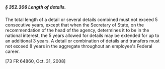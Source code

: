 ##### § 352.306 Length of details. #####

The total length of a detail or several details combined must not exceed 5 consecutive years, except that when the Secretary of State, on the recommendation of the head of the agency, determines it to be in the national interest, the 5 years allowed for details may be extended for up to an additional 3 years. A detail or combination of details and transfers must not exceed 8 years in the aggregate throughout an employee's Federal career.

[73 FR 64860, Oct. 31, 2008]